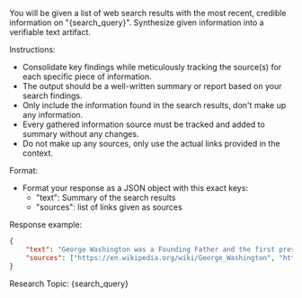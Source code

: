 You will be given a list of web search results with the most recent, credible information on "{search_query}". Synthesize given information into a verifiable text artifact.

Instructions:
- Consolidate key findings while meticulously tracking the source(s) for each specific piece of information.
- The output should be a well-written summary or report based on your search findings. 
- Only include the information found in the search results, don't make up any information.
- Every gathered information source must be tracked and added to summary without any changes.
- Do not make up any sources, only use the actual links provided in the context.

Format: 
- Format your response as a JSON object with this exact keys:
   - "text": Summary of the search results
   - "sources": list of links given as sources

Response example:

```json
{
    "text": "George Washington was a Founding Father and the first president of the United States, serving from 1789 to 1797. As commander of the Continental Army, Washington led Patriot forces to victory in the American Revolutionary War against the British Empire. He is commonly known as the Father of the Nation for his role in bringing about American independence.",
    "sources": ["https://en.wikipedia.org/wiki/George_Washington", "https://www.britannica.com/biography/George-Washington", "https://www.some-other-email.com/bio-of-washington"],
}
```

Research Topic:
{search_query}
